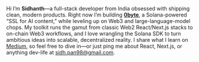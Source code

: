 Hi I’m **Sidhanth**—a full-stack developer from India obsessed with shipping clean, modern products. Right now I’m building **[0byte](https://www.0byte.tech/)**, a Solana-powered “SSL for AI content,” while leveling up on Web3 and large-language-model chops. My toolkit runs the gamut from classic Web2 React/Next.js stacks to on-chain Web3 workflows, and I love wrangling the Solana SDK to turn ambitious ideas into scalable, decentralized reality. I share what I learn on [Medium](https://medium.com/@sidhanthpandey), so feel free to dive in—or just ping me about React, Next.js, or anything dev-life at <sidh.pan98@gmail.com>.
